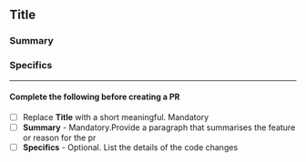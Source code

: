 ## Title
### Summary

### Specifics

---

#### Complete the following before creating a PR
- [ ] Replace **Title** with a short meaningful. Mandatory
- [ ] **Summary** - Mandatory.Provide a paragraph that summarises the feature or reason for the pr
- [ ] **Specifics** - Optional. List the details of the code changes
